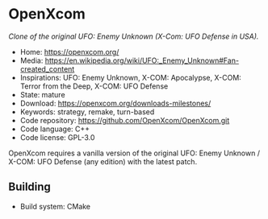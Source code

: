 # OpenXcom

_Clone of the original UFO: Enemy Unknown (X-Com: UFO Defense in USA)._

- Home: https://openxcom.org/
- Media: <https://en.wikipedia.org/wiki/UFO:_Enemy_Unknown#Fan-created_content>
- Inspirations: UFO: Enemy Unknown, X-COM: Apocalypse, X-COM: Terror from the Deep, X-COM: UFO Defense
- State: mature
- Download: https://openxcom.org/downloads-milestones/
- Keywords: strategy, remake, turn-based
- Code repository: https://github.com/OpenXcom/OpenXcom.git
- Code language: C++
- Code license: GPL-3.0

OpenXcom requires a vanilla version of the original UFO: Enemy Unknown / X-COM: UFO Defense (any edition) with the latest patch.

## Building

- Build system: CMake
